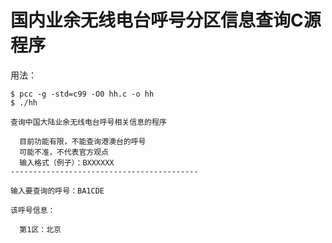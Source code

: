 # 国内业余无线电台呼号分区信息查询C源程序

用法：

```
$ pcc -g -std=c99 -O0 hh.c -o hh
$ ./hh

查询中国大陆业余无线电台呼号相关信息的程序

  目前功能有限，不能查询港澳台的呼号
  可能不准，不代表官方观点
  输入格式（例子）：BXXXXXX
------------------------------------------

输入要查询的呼号：BA1CDE

该呼号信息：

  第1区：北京


```

